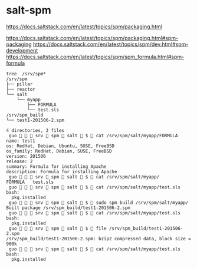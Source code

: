 # salt-spm

https://docs.saltstack.com/en/latest/topics/spm/packaging.html


https://docs.saltstack.com/en/latest/topics/spm/packaging.html#spm-packaging
https://docs.saltstack.com/en/latest/topics/spm/dev.html#spm-development
https://docs.saltstack.com/en/latest/topics/spm/spm_formula.html#spm-formula


```
tree  /srv/spm*
/srv/spm
├── pillar
├── reactor
└── salt
    └── myapp
        ├── FORMULA
        └── test.sls
/srv/spm_build
└── test1-201506-2.spm

4 directories, 3 files
 guo    srv  spm  salt  $  cat /srv/spm/salt/myapp/FORMULA
name: test1
os: RedHat, Debian, Ubuntu, SUSE, FreeBSD
os_family: RedHat, Debian, SUSE, FreeBSD
version: 201506
release: 2
summary: Formula for installing Apache
description: Formula for installing Apache
 guo    srv  spm  salt  $  cat /srv/spm/salt/myapp/
FORMULA   test.sls
 guo    srv  spm  salt  $  cat /srv/spm/salt/myapp/test.sls
bash:
  pkg.installed
 guo    srv  spm  salt  $  sudo spm build /srv/spm/salt/myapp/
Built package /srv/spm_build/test1-201506-2.spm
 guo    srv  spm  salt  $  cat /srv/spm/salt/myapp/test.sls
bash:
  pkg.installed
 guo    srv  spm  salt  $  file /srv/spm_build/test1-201506-2.spm
/srv/spm_build/test1-201506-2.spm: bzip2 compressed data, block size = 900k
 guo    srv  spm  salt  $  cat /srv/spm/salt/myapp/test.sls
bash:
  pkg.installed
```
